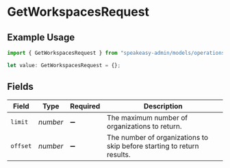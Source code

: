 # GetWorkspacesRequest

## Example Usage

```typescript
import { GetWorkspacesRequest } from "speakeasy-admin/models/operations";

let value: GetWorkspacesRequest = {};
```

## Fields

| Field                                                                  | Type                                                                   | Required                                                               | Description                                                            |
| ---------------------------------------------------------------------- | ---------------------------------------------------------------------- | ---------------------------------------------------------------------- | ---------------------------------------------------------------------- |
| `limit`                                                                | *number*                                                               | :heavy_minus_sign:                                                     | The maximum number of organizations to return.                         |
| `offset`                                                               | *number*                                                               | :heavy_minus_sign:                                                     | The number of organizations to skip before starting to return results. |